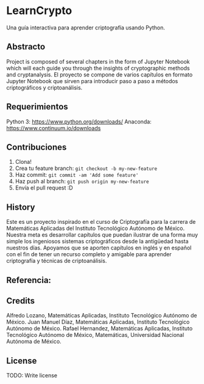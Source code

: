 # LearnCrypto

Una guía interactiva para aprender criptografía usando Python.

## Abstracto

Project is composed of several chapters in the form of Jupyter Notebook which will each guide you through the insights of cryptographic methods and cryptanalysis.
El proyecto se compone de varios capítulos en formato Jupyter Notebook que sirven para introducir paso a paso a métodos criptográficos y criptoanálisis.


## Requerimientos

Python 3: https://www.python.org/downloads/
Anaconda: https://www.continuum.io/downloads


## Contribuciones

1. Clona!
2. Crea tu feature branch: `git checkout -b my-new-feature`
3. Haz commit: `git commit -am 'Add some feature'`
4. Haz push al branch: `git push origin my-new-feature`
5. Envía el pull request :D

## History

Este es un proyecto inspirado en el curso de Criptografía para la carrera de Matemáticas Aplicadas del Instituto Tecnológico Autónomo de México.
Nuestra meta es desarrollar capítulos que puedan ilustrar de una forma muy simple los ingeniosos sistemas criptográficos desde la antigüedad hasta nuestros días.
Apoyamos que se aporten capítulos en inglés y en español con el fin de tener un recurso completo y amigable para aprender criptografía y técnicas de criptoanálisis.

## Referencia:


## Credits

Alfredo Lozano, Matemáticas Aplicadas, Instituto Tecnológico Autónomo de México.
Juan Manuel Díaz, Matemáticas Aplicadas, Instituto Tecnológico Autónomo de México.
Rafael Hernandez, Matemáticas Aplicadas, Instituto Tecnológico Autónomo de México, Matemáticas, Universidad Nacional Autónoma de México.

## License

TODO: Write license
